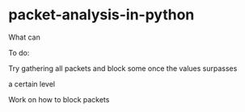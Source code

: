 # packet-analysis-in-python

What can 

To do:

Try gathering all packets and block some once the values surpasses

a certain level

Work on how to block packets
